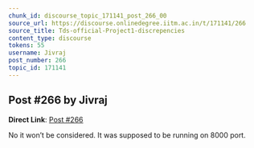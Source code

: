 ```yaml
---
chunk_id: discourse_topic_171141_post_266_00
source_url: https://discourse.onlinedegree.iitm.ac.in/t/171141/266
source_title: Tds-official-Project1-discrepencies
content_type: discourse
tokens: 55
username: Jivraj
post_number: 266
topic_id: 171141
---
```


## Post #266 by Jivraj

**Direct Link**: [Post #266](https://discourse.onlinedegree.iitm.ac.in/t/171141/266)

No it won’t be considered. It was supposed to be running on 8000 port.
